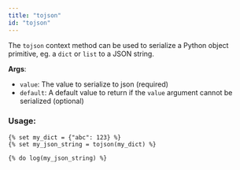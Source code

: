```yaml
---
title: "tojson"
id: "tojson"
---
```


The `tojson` context method can be used to serialize a Python object primitive, eg. a `dict` or `list` to a JSON string.

__Args__:
 * `value`: The value to serialize to json (required)
 * `default`: A default value to return if the `value` argument cannot be serialized (optional)

### Usage:
```
{% set my_dict = {"abc": 123} %}
{% set my_json_string = tojson(my_dict) %}

{% do log(my_json_string) %}
```

